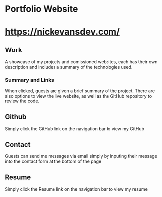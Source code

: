 # Portfolio Website
# https://nickevansdev.com/

## Work
A showcase of my projects and comissioned websites, each has their own description and includes a summary of the technologies used. 

### Summary and Links

When clicked, guests are given a brief summary of the project. There are also options to view the live website, as well as the GitHub repository to review the code.

## Github

Simply click the GitHub link on the navigation bar to view my GitHub

## Contact

Guests can send me messages via email simply by inputing their message into the contact form at the bottom of the page

## Resume

Simply click the Resume link on the navigation bar to view my resume
